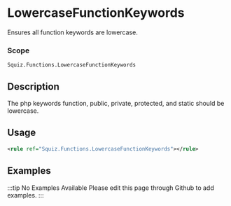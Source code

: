 # LowercaseFunctionKeywords

Ensures all function keywords are lowercase.

### Scope

`Squiz.Functions.LowercaseFunctionKeywords`

## Description

The php keywords function, public, private, protected, and static should be lowercase.

## Usage

```xml
<rule ref="Squiz.Functions.LowercaseFunctionKeywords"></rule>
```

## Examples

:::tip No Examples Available
Please edit this page through Github to add examples.
:::